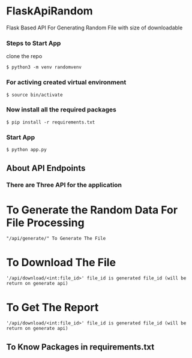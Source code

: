 # FlaskApiRandom
Flask Based API For Generating Random File with size of downloadable

### Steps to Start App

clone the repo
```
$ python3 -m venv randomvenv
```
### For activing created virtual environment
```
$ source bin/activate   
```
### Now install all the required packages
```
$ pip install -r requirements.txt
```
### Start App
```
$ python app.py
```

## About API Endpoints
### There are Three API for the application

# To Generate the Random Data For File Processing
```
"/api/generate/" To Generate The File
```

# To Download The File 
```
'/api/download/<int:file_id>' file_id is generated file_id (will be return on generate api)
```

# To Get The Report
```
'/api/download/<int:file_id>' file_id is generated file_id (will be return on generate api)
```

## To Know Packages in requirements.txt
